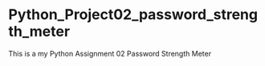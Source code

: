 # Python_Project02_password_strength_meter
This is a my  Python Assignment 02 Password Strength Meter
